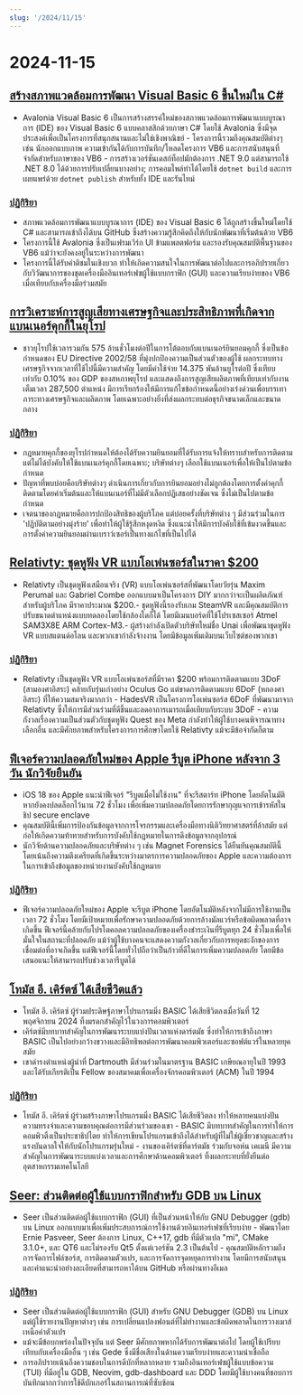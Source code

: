 ```yaml
---
slug: '/2024/11/15'
---
```


# 2024-11-15

## [สร้างสภาพแวดล้อมการพัฒนา Visual Basic 6 ขึ้นใหม่ใน C#](https://github.com/BAndysc/AvaloniaVisualBasic6)

- Avalonia Visual Basic 6 เป็นการสร้างสรรค์ใหม่ของสภาพแวดล้อมการพัฒนาแบบบูรณาการ (IDE) ของ Visual Basic 6 แบบคลาสสิกด้วยภาษา C# โดยใช้ Avalonia ซึ่งมีจุดประสงค์เพื่อเป็นโครงการที่สนุกสนานและไม่ใช่เชิงพาณิชย์ - โครงการนี้รวมถึงคุณสมบัติต่างๆ เช่น นักออกแบบภาพ ความเข้ากันได้กับการบันทึก/โหลดโครงการ VB6 และการสนับสนุนที่จำกัดสำหรับภาษาของ VB6 - การสร้างเวอร์ชันเดสก์ท็อปมักต้องการ .NET 9.0 แต่สามารถใช้ .NET 8.0 ได้ด้วยการปรับเปลี่ยนบางอย่าง; การคอมไพล์ทำได้โดยใช้ `dotnet build` และการเผยแพร่ด้วย `dotnet publish` สำหรับทั้ง IDE และรันไทม์

### [ปฏิกิริยา](https://news.ycombinator.com/item?id=42141587)

- สภาพแวดล้อมการพัฒนาแบบบูรณาการ (IDE) ของ Visual Basic 6 ได้ถูกสร้างขึ้นใหม่โดยใช้ C# และสามารถเข้าถึงได้บน GitHub ซึ่งสร้างความรู้สึกคิดถึงให้กับนักพัฒนาที่เริ่มต้นด้วย VB6
- โครงการนี้ใช้ Avalonia ซึ่งเป็นเฟรมเวิร์ก UI ข้ามแพลตฟอร์ม และรองรับคุณสมบัติพื้นฐานของ VB6 แม้ว่าจะยังคงอยู่ในระหว่างการพัฒนา
- โครงการนี้ได้รับคำติชมในเชิงบวก ทำให้เกิดความสนใจในการพัฒนาต่อไปและการอภิปรายเกี่ยวกับวิวัฒนาการของชุดเครื่องมืออินเทอร์เฟซผู้ใช้แบบกราฟิก (GUI) และความเรียบง่ายของ VB6 เมื่อเทียบกับเครื่องมือร่วมสมัย

## [การวิเคราะห์การสูญเสียทางเศรษฐกิจและประสิทธิภาพที่เกิดจากแบนเนอร์คุกกี้ในยุโรป](https://legiscope.com/blog/hidden-productivity-drain-cookie-banners.html)

- ชาวยุโรปใช้เวลารวมกัน 575 ล้านชั่วโมงต่อปีในการโต้ตอบกับแบนเนอร์ยินยอมคุกกี้ ซึ่งเป็นข้อกำหนดของ EU Directive 2002/58 ที่มุ่งปกป้องความเป็นส่วนตัวของผู้ใช้ ผลกระทบทางเศรษฐกิจจากเวลาที่ใช้ไปนี้มีความสำคัญ โดยมีค่าใช้จ่าย 14.375 พันล้านยูโรต่อปี ซึ่งเทียบเท่ากับ 0.10% ของ GDP ของสหภาพยุโรป และแสดงถึงการสูญเสียผลิตภาพที่เทียบเท่ากับงานเต็มเวลา 287,500 ตำแหน่ง มีการเรียกร้องให้มีการแก้ไขข้อกำหนดนี้อย่างเร่งด่วนเพื่อบรรเทาภาระทางเศรษฐกิจและผลิตภาพ โดยเฉพาะอย่างยิ่งที่ส่งผลกระทบต่อธุรกิจขนาดเล็กและขนาดกลาง

### [ปฏิกิริยา](https://news.ycombinator.com/item?id=42141843)

- กฎหมายคุกกี้ของยุโรปกำหนดให้ต้องได้รับความยินยอมที่ได้รับการแจ้งให้ทราบสำหรับการติดตาม แต่ไม่ได้บังคับให้ใช้แบนเนอร์คุกกี้โดยเฉพาะ; บริษัทต่างๆ เลือกใช้แบนเนอร์เพื่อให้เป็นไปตามข้อกำหนด
- ปัญหาที่พบบ่อยคือบริษัทต่างๆ ดำเนินการเกี่ยวกับการยินยอมอย่างไม่ถูกต้องโดยการตั้งค่าคุกกี้ติดตามโดยค่าเริ่มต้นและให้แบนเนอร์ที่ไม่มีตัวเลือกปฏิเสธอย่างชัดเจน ซึ่งไม่เป็นไปตามข้อกำหนด
- เจตนาของกฎหมายคือการปกป้องสิทธิของผู้บริโภค แต่บ่อยครั้งที่บริษัทต่าง ๆ มีส่วนร่วมในการ 'ปฏิบัติตามอย่างมุ่งร้าย' เพื่อทำให้ผู้ใช้รู้สึกหงุดหงิด ซึ่งแนะนำให้มีการบังคับใช้ที่เข้มงวดขึ้นและการตั้งค่าความยินยอมผ่านเบราว์เซอร์เป็นทางแก้ไขที่เป็นไปได้

## [Relativty: ชุดหูฟัง VR แบบโอเพ่นซอร์สในราคา $200](https://www.relativty.com/)

- Relativty เป็นชุดหูฟังเสมือนจริง (VR) แบบโอเพ่นซอร์สที่พัฒนาโดยวัยรุ่น Maxim Perumal และ Gabriel Combe ออกแบบมาเป็นโครงการ DIY มากกว่าจะเป็นผลิตภัณฑ์สำหรับผู้บริโภค มีราคาประมาณ $200.- ชุดหูฟังนี้รองรับเกม SteamVR และมีคุณสมบัติการปรับขนาดตำแหน่งแบบทดลองโดยใช้กล้องใดก็ได้ โดยมีเมนบอร์ดที่ใช้โปรเซสเซอร์ Atmel SAM3X8E ARM Cortex-M3.- ผู้สร้างกำลังเปิดตัวบริษัทใหม่ชื่อ Unai เพื่อพัฒนาชุดหูฟัง VR แบบสแตนด์อโลน และพวกเขากำลังจ้างงาน โดยมีข้อมูลเพิ่มเติมบนเว็บไซต์ของพวกเขา

### [ปฏิกิริยา](https://news.ycombinator.com/item?id=42143269)

- Relativty เป็นชุดหูฟัง VR แบบโอเพ่นซอร์สที่มีราคา $200 พร้อมการติดตามแบบ 3DoF (สามองศาอิสระ) คล้ายกับรุ่นเก่าอย่าง Oculus Go แต่ขาดการติดตามแบบ 6DoF (หกองศาอิสระ) ที่ให้ความสมจริงมากกว่า - HadesVR เป็นโครงการโอเพ่นซอร์ส 6DoF ที่พัฒนามาจาก Relativty ซึ่งให้การมีส่วนร่วมที่ดีขึ้นและลดอาการเมารถเมื่อเทียบกับระบบ 3DoF - ความกังวลเรื่องความเป็นส่วนตัวกับชุดหูฟัง Quest ของ Meta กำลังทำให้ผู้ใช้บางคนพิจารณาทางเลือกอื่น และมีศักยภาพสำหรับโครงการการศึกษาโดยใช้ Relativty แม้จะมีข้อจำกัดก็ตาม

## [ฟีเจอร์ความปลอดภัยใหม่ของ Apple รีบูต iPhone หลังจาก 3 วัน นักวิจัยยืนยัน](https://techcrunch.com/2024/11/14/new-apple-security-feature-reboots-iphones-after-3-days-researchers-confirm/)

- iOS 18 ของ Apple แนะนำฟีเจอร์ "รีบูตเมื่อไม่ใช้งาน" ที่จะรีสตาร์ท iPhone โดยอัตโนมัติหากยังคงปลดล็อกไว้นาน 72 ชั่วโมง เพื่อเพิ่มความปลอดภัยโดยการรักษากุญแจการเข้ารหัสในชิป secure enclave
- คุณสมบัตินี้เพิ่มการป้องกันข้อมูลจากการโจรกรรมและเครื่องมือทางนิติวิทยาศาสตร์ที่ล้าสมัย แต่ก่อให้เกิดความท้าทายสำหรับการบังคับใช้กฎหมายในการดึงข้อมูลจากอุปกรณ์
- นักวิจัยด้านความปลอดภัยและบริษัทต่าง ๆ เช่น Magnet Forensics ได้ยืนยันคุณสมบัตินี้ โดยเน้นถึงความตึงเครียดที่เกิดขึ้นระหว่างมาตรการความปลอดภัยของ Apple และความต้องการในการเข้าถึงข้อมูลของหน่วยงานบังคับใช้กฎหมาย

### [ปฏิกิริยา](https://news.ycombinator.com/item?id=42143265)

- ฟีเจอร์ความปลอดภัยใหม่ของ Apple จะรีบูต iPhone โดยอัตโนมัติหลังจากไม่มีการใช้งานเป็นเวลา 72 ชั่วโมง โดยมีเป้าหมายเพื่อรักษาความปลอดภัยด้วยการล้างมัลแวร์หรือข้อผิดพลาดที่อาจเกิดขึ้น ฟีเจอร์นี้คล้ายกับโปรโตคอลความปลอดภัยของเครื่องชำระเงินที่รีบูตทุก 24 ชั่วโมงเพื่อให้มั่นใจในสถานะที่ปลอดภัย แม้ว่าผู้ใช้บางคนจะแสดงความกังวลเกี่ยวกับการหยุดชะงักของการเชื่อมต่อที่อาจเกิดขึ้น แต่ฟีเจอร์นี้โดยทั่วไปถือว่าเป็นก้าวที่ดีในการเพิ่มความปลอดภัย โดยมีข้อเสนอแนะให้สามารถปรับช่วงเวลารีบูตได้

## [โทมัส อี. เคิร์ตซ์ ได้เสียชีวิตแล้ว](https://computerhistory.org/blog/in-memoriam-thomas-e-kurtz-1928-2024/)

- โทมัส อี. เคิร์ตซ์ ผู้ร่วมประดิษฐ์ภาษาโปรแกรมมิ่ง BASIC ได้เสียชีวิตลงเมื่อวันที่ 12 พฤศจิกายน 2024 ทิ้งมรดกสำคัญไว้ในวงการคอมพิวเตอร์
- เคิร์ตซ์มีบทบาทสำคัญในการพัฒนาระบบแบ่งปันเวลาแห่งดาร์ตมัธ ซึ่งทำให้การเข้าถึงภาษา BASIC เป็นไปอย่างกว้างขวางและมีอิทธิพลต่อการพัฒนาคอมพิวเตอร์และซอฟต์แวร์ในหลายยุคสมัย
- เขาดำรงตำแหน่งผู้นำที่ Dartmouth มีส่วนร่วมในมาตรฐาน BASIC เกษียณอายุในปี 1993 และได้รับเกียรติเป็น Fellow ของสมาคมเพื่อเครื่องจักรคอมพิวเตอร์ (ACM) ในปี 1994

### [ปฏิกิริยา](https://news.ycombinator.com/item?id=42141761)

- โทมัส อี. เคิร์ตซ์ ผู้ร่วมสร้างภาษาโปรแกรมมิ่ง BASIC ได้เสียชีวิตลง ทำให้หลายคนแบ่งปันความทรงจำและความขอบคุณต่อการมีส่วนร่วมของเขา - BASIC มีบทบาทสำคัญในการทำให้การคอมพิวติ้งเป็นประชาธิปไตย ทำให้การเขียนโปรแกรมเข้าถึงได้สำหรับผู้ที่ไม่ใช่ผู้เชี่ยวชาญและสร้างแรงบันดาลใจให้กับนักโปรแกรมรุ่นใหม่ - งานของเคิร์ตซ์ที่ดาร์ตมัธ ร่วมกับจอห์น เคเมนี มีความสำคัญในการพัฒนาระบบแบ่งเวลาและการศึกษาด้านคอมพิวเตอร์ ทิ้งผลกระทบที่ยั่งยืนต่ออุตสาหกรรมเทคโนโลยี

## [Seer: ส่วนติดต่อผู้ใช้แบบกราฟิกสำหรับ GDB บน Linux](https://github.com/epasveer/seer)

- Seer เป็นส่วนติดต่อผู้ใช้แบบกราฟิก (GUI) ที่เป็นส่วนหน้าให้กับ GNU Debugger (gdb) บน Linux ออกแบบมาเพื่อเพิ่มประสบการณ์การใช้งานด้วยอินเทอร์เฟซที่เรียบง่าย - พัฒนาโดย Ernie Pasveer, Seer ต้องการ Linux, C++17, gdb ที่มีตัวแปล "mi", CMake 3.1.0+, และ QT6 และไม่รองรับ Qt5 ตั้งแต่เวอร์ชัน 2.3 เป็นต้นไป - คุณสมบัติหลักรวมถึงการจัดการไฟล์ซอร์ส, การติดตามตัวแปร, และการจัดการจุดหยุดการทำงาน โดยมีการสนับสนุนและคำแนะนำอย่างละเอียดที่สามารถหาได้บน GitHub หรือผ่านทางอีเมล

### [ปฏิกิริยา](https://news.ycombinator.com/item?id=42146338)

- Seer เป็นส่วนติดต่อผู้ใช้แบบกราฟิก (GUI) สำหรับ GNU Debugger (GDB) บน Linux แต่ผู้ใช้รายงานปัญหาต่างๆ เช่น การเปลี่ยนแปลงฟอนต์ที่ไม่ทำงานและข้อผิดพลาดในการวางเมาส์เหนือค่าตัวแปร
- แม้จะมีข้อบกพร่องในปัจจุบัน แต่ Seer มีศักยภาพหากได้รับการพัฒนาต่อไป โดยผู้ใช้เปรียบเทียบกับเครื่องมืออื่น ๆ เช่น Gede ซึ่งมีชื่อเสียงในด้านความเรียบง่ายและความน่าเชื่อถือ
- การอภิปรายเน้นถึงความชอบในการดีบักที่หลากหลาย รวมถึงอินเทอร์เฟซผู้ใช้แบบข้อความ (TUI) ที่มีอยู่ใน GDB, Neovim, gdb-dashboard และ DDD โดยมีผู้ใช้บางคนที่ชอบการบันทึกมากกว่าการใช้ดีบักเกอร์ในสถานการณ์ที่ซับซ้อน

<head>
  <meta property="og:title" content="สร้างสภาพแวดล้อมการพัฒนา Visual Basic 6 ขึ้นใหม่ใน C#" />
  <meta property="og:type" content="website" />
  <meta property="og:image" content="https://og.cho.sh/api/og/?title=%E0%B8%AA%E0%B8%A3%E0%B9%89%E0%B8%B2%E0%B8%87%E0%B8%AA%E0%B8%A0%E0%B8%B2%E0%B8%9E%E0%B9%81%E0%B8%A7%E0%B8%94%E0%B8%A5%E0%B9%89%E0%B8%AD%E0%B8%A1%E0%B8%81%E0%B8%B2%E0%B8%A3%E0%B8%9E%E0%B8%B1%E0%B8%92%E0%B8%99%E0%B8%B2%20Visual%20Basic%206%20%E0%B8%82%E0%B8%B6%E0%B9%89%E0%B8%99%E0%B9%83%E0%B8%AB%E0%B8%A1%E0%B9%88%E0%B9%83%E0%B8%99%20C%23&subheading=%E0%B8%A7%E0%B8%B1%E0%B8%99%E0%B8%A8%E0%B8%B8%E0%B8%81%E0%B8%A3%E0%B9%8C%E0%B8%97%E0%B8%B5%E0%B9%88%2015%20%E0%B8%9E%E0%B8%A4%E0%B8%A8%E0%B8%88%E0%B8%B4%E0%B8%81%E0%B8%B2%E0%B8%A2%E0%B8%99%202567%3A%20%E0%B8%AA%E0%B8%A3%E0%B8%B8%E0%B8%9B%E0%B8%82%E0%B9%88%E0%B8%B2%E0%B8%A7%E0%B9%81%E0%B8%AE%E0%B9%87%E0%B8%81%E0%B9%80%E0%B8%81%E0%B8%AD%E0%B8%A3%E0%B9%8C" />
</head>
